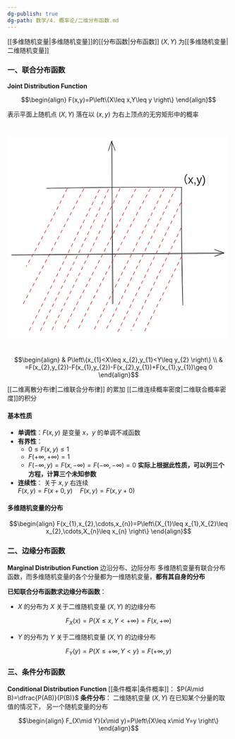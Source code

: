 ```yaml
---
dg-publish: true
dg-path: 数学/4. 概率论/二维分布函数.md
---
```


[[多维随机变量\|多维随机变量]]的[[分布函数\|分布函数]]
$(X,Y)$ 为[[多维随机变量\|二维随机变量]]

### 一、联合分布函数
**Joint Distribution Function**

$$\begin{align}
F(x,y)=P\left\{X\leq x,Y\leq y \right\}
\end{align}$$

表示平面上随机点 $(X, Y)$ 落在以 $(x,y)$ 为右上顶点的无穷矩形中的概率

<svg xmlns="http://www.w3.org/2000/svg" version="1.1" viewBox="0 0 561.2374819269367 511.2334892981923" width="500" height="511.2334892981923">  <!-- svg-source:excalidraw -->    <defs>    <style class="style-fonts">      @font-face {        font-family: "Virgil";        src: url("https://excalidraw.com/Virgil.woff2");      }      @font-face {        font-family: "Cascadia";        src: url("https://excalidraw.com/Cascadia.woff2");      }      @font-face {        font-family: "Assistant";        src: url("https://excalidraw.com/Assistant-Regular.woff2");      }    </style>      </defs>  <rect x="0" y="0" width="561.2374819269367" height="511.2334892981923" fill="#ffffff"/><g stroke-linecap="round"><g transform="translate(10.852619948983374 300.473673299455) rotate(0 269.94827868891684 -1.9970972397748028)"><path d="M-0.85 0.78 C89.32 0.15, 450.14 -2.72, 540.38 -3.44 M0.9 0.15 C91.01 -0.87, 449.8 -4.31, 539.69 -5.28" stroke="#1e1e1e" stroke-width="1" fill="none"/></g><g transform="translate(10.852619948983374 300.473673299455) rotate(0 269.94827868891684 -1.9970972397748028)"><path d="M516.29 3.51 C523.36 2.31, 528.78 0.54, 539.69 -5.28 M516.29 3.51 C525.24 0.81, 531.72 -3.18, 539.69 -5.28" stroke="#1e1e1e" stroke-width="1" fill="none"/></g><g transform="translate(10.852619948983374 300.473673299455) rotate(0 269.94827868891684 -1.9970972397748028)"><path d="M516.12 -13.59 C523.29 -10.55, 528.74 -8.09, 539.69 -5.28 M516.12 -13.59 C525 -10.51, 531.54 -8.74, 539.69 -5.28" stroke="#1e1e1e" stroke-width="1" fill="none"/></g></g><mask/><g stroke-linecap="round"><g transform="translate(267.3795460270326 425.3284395467742) rotate(0 -0.6816254214725177 -207.44784321395076)"><path d="M-0.41 0.44 C-0.58 -68.82, -1.09 -345.96, -1.22 -415.33 M1.58 -0.37 C1.27 -69.48, -1.52 -344.94, -2.09 -414.02" stroke="#1e1e1e" stroke-width="1" fill="none"/></g><g transform="translate(267.3795460270326 425.3284395467742) rotate(0 -0.6816254214725177 -207.44784321395076)"><path d="M6.68 -390.61 C4.85 -397.14, 0.86 -403.83, -2.09 -414.02 M6.68 -390.61 C5.05 -396.45, 2.54 -401.44, -2.09 -414.02" stroke="#1e1e1e" stroke-width="1" fill="none"/></g><g transform="translate(267.3795460270326 425.3284395467742) rotate(0 -0.6816254214725177 -207.44784321395076)"><path d="M-10.42 -390.45 C-7.33 -396.97, -6.39 -403.71, -2.09 -414.02 M-10.42 -390.45 C-8.13 -396.45, -6.71 -401.47, -2.09 -414.02" stroke="#1e1e1e" stroke-width="1" fill="none"/></g></g><mask/><g stroke-linecap="round"><g transform="translate(99.9255969996384 131.18620986735885) rotate(0 171.94055695113911 -1.1747685760008721)"><path d="M0 0 C110.76 -2.19, 219.43 -3, 343.88 -2.35 M0 0 C116.29 -2.97, 231.69 -3.2, 343.88 -2.35" stroke="#1e1e1e" stroke-width="1" fill="none"/></g></g><mask/><g stroke-linecap="round"><g transform="translate(443.2963526173221 129.3470646425547) rotate(0 1.5311084963873327 149.53862760869043)"><path d="M0 0 C-1.83 78.3, 1.27 158.19, 3.06 299.08 M0 0 C-0.41 102.16, -0.49 205.04, 3.06 299.08" stroke="#1e1e1e" stroke-width="1" fill="none"/></g></g><mask/><g transform="translate(431.41833762670467 93.36849417039207) rotate(0 36.5517578125 16.099999999999994)"><text x="0" y="25.760546874999996" font-family="Helvetica, Segoe UI Emoji" font-size="28px" fill="#1e1e1e" text-anchor="start" style="white-space: pre;" direction="ltr" dominant-baseline="alphabetic">（x,y)</text></g><g stroke-linecap="round"><g transform="translate(151.8259999674433 132.0340137303003) rotate(0 -52.081745748024105 99.02626467515846)"><path d="M0 0 C-36.58 75.18, -75.52 148.87, -104.16 198.05" stroke="#e03131" stroke-width="1.5" fill="none" stroke-dasharray="8 9"/></g></g><mask/><g stroke-linecap="round"><g transform="translate(194.56111831551334 132.44269830160005) rotate(0 -78.89393700652658 149.67707632739172)"><path d="M0 0 C-40.49 76.13, -81.24 156.87, -157.79 299.35" stroke="#e03131" stroke-width="1.5" fill="none" stroke-dasharray="8 9"/></g></g><mask/><g stroke-linecap="round"><g transform="translate(257.15406745607197 133.99270326075583) rotate(0 -86.71158746030596 180.0444434552378)"><path d="M0 0 C-39.93 89.69, -83.91 178.82, -173.42 360.09" stroke="#e03131" stroke-width="1.5" fill="none" stroke-dasharray="8 9"/></g></g><mask/><g stroke-linecap="round"><g transform="translate(326.7629594201885 132.5658227230827) rotate(0 -91.77952376218514 179.09677885395598)"><path d="M0 0 C-45.78 91.22, -93.23 185.12, -183.56 358.19" stroke="#e03131" stroke-width="1.5" fill="none" stroke-dasharray="8 9"/></g></g><mask/><g stroke-linecap="round"><g transform="translate(398.79878197586004 132.3202896873961) rotate(0 -89.93928313757829 181.33436758140007)"><path d="M0 0 C-57.65 117.88, -117.36 234.09, -179.88 362.67" stroke="#e03131" stroke-width="1.5" fill="none" stroke-dasharray="8 9"/></g></g><mask/><g stroke-linecap="round"><g transform="translate(441.462170792875 168.240518748777) rotate(0 -81.28373579969639 166.49648527470765)"><path d="M0 0 C-41.47 83.96, -82.76 169.79, -162.57 332.99" stroke="#e03131" stroke-width="1.5" fill="none" stroke-dasharray="8 9"/></g></g><mask/><g stroke-linecap="round"><g transform="translate(443.3420062163732 304.51704484116397) rotate(0 -46.94383488986227 95.1529920306672)"><path d="M0 0 C-35.92 74.75, -75.2 150.67, -93.89 190.31" stroke="#e03131" stroke-width="1.5" fill="none" stroke-dasharray="8 9"/></g></g><mask/><g stroke-linecap="round"><g transform="translate(442.1033723596015 232.14522105160955) rotate(0 -63.54705531868808 130.5695472709283)"><path d="M0 0 C-39.61 82.2, -79.25 163.88, -127.09 261.14" stroke="#e03131" stroke-width="1.5" fill="none" stroke-dasharray="8 9"/></g></g><mask/><g stroke-linecap="round"><g transform="translate(428.89567046484353 130.27856980421768) rotate(0 -89.26178465015892 181.17322504441316)"><path d="M0 0 C-45.59 91.11, -88.56 181.21, -178.52 362.35" stroke="#e03131" stroke-width="1.5" fill="none" stroke-dasharray="8 9"/></g></g><mask/><g stroke-linecap="round"><g transform="translate(363.6366690604955 132.30938966329919) rotate(0 -92.78261915223834 180.7096744964872)"><path d="M0 0 C-68.1 126.72, -133.67 256.6, -185.57 361.42" stroke="#e03131" stroke-width="1.5" fill="none" stroke-dasharray="8 9"/></g></g><mask/><g stroke-linecap="round"><g transform="translate(286.5096771664489 131.62902883037302) rotate(0 -87.3324159499598 181.76397175790208)"><path d="M0 0 C-50.7 109.57, -104.85 221.64, -174.66 363.53" stroke="#e03131" stroke-width="1.5" fill="none" stroke-dasharray="8 9"/></g></g><mask/><g stroke-linecap="round"><g transform="translate(233.73864513757235 135.2805468395799) rotate(0 -89.89215911385054 180.52229585765429)"><path d="M0 0 C-49.97 101.29, -100.21 203.55, -179.78 361.04" stroke="#e03131" stroke-width="1.5" fill="none" stroke-dasharray="8 9"/></g></g><mask/></svg>


$$\begin{align}
 & P\left\{x_{1}<X\leq x_{2},y_{1}<Y\leq y_{2} \right\} \\
 & =F(x_{2},y_{2})-F(x_{1},y_{2})-F(x_{2},y_{1})+F(x_{1},y_{1})\geq 0
\end{align}$$

[[二维离散分布律\|二维联合分布律]]   的累加
[[二维连续概率密度\|二维联合概率密度]]的积分
#### 基本性质
-  **单调性**：$F(x,y)$ 是变量 $x，y$ 的单调不减函数
-  **有界性**：
	- $0\leq F(x,y)\leq 1$
	-  $F(+\infty,+\infty)=1$
	-  $F(-\infty,y)=F(x,-\infty)=F(-\infty,-\infty)=0$
	**实际上根据此性质，可以列三个方程，计算三个未知参数**
- **连续性**：
	关于 $x, y$ 右连续  
	$F(x,y)=F(x+0,y)\quad F(x,y)=F(x,y+0)$

#### 多维随机变量的分布
$$\begin{align}
F(x_{1},x_{2},\cdots,x_{n})=P\left\{X_{1}\leq x_{1},X_{2}\leq x_{2},\cdots,X_{n}\leq x_{n} \right\}
\end{align}$$

### 二、边缘分布函数
**Marginal Distribution Function**
边沿分布、边际分布
多维随机变量有联合分布函数，而多维随机变量的各个分量都为一维随机变量，**都有其自身的分布**

**已知联合分布函数求边缘分布函数**：
-  $X$ 的分布为 $X$ 关于二维随机变量 $(X,Y)$ 的边缘分布

$$F_{X}(x)=P\left\{X\leq x,Y<+\infty \right\}=F(x,+\infty)$$

-  $Y$ 的分布为 $Y$ 关于二维随机变量 $(X,Y)$ 的边缘分布

$$F_{Y}(y)=P\left\{X\leq +\infty,Y< y\right\}=F(+\infty,y)$$


### 三、条件分布函数
**Conditional  Distribution Function**
[[条件概率\|条件概率]]： $P(A\mid B)=\dfrac{P(AB)}{P(B)}$
**条件分布**：
二维随机变量 $(X,Y)$ 在已知某个分量的取值的情况下，
另一个随机变量的分布

$$\begin{align}
F_{X\mid Y}(x\mid y)=P\left\{X\leq x\mid Y=y \right\}
\end{align}$$





